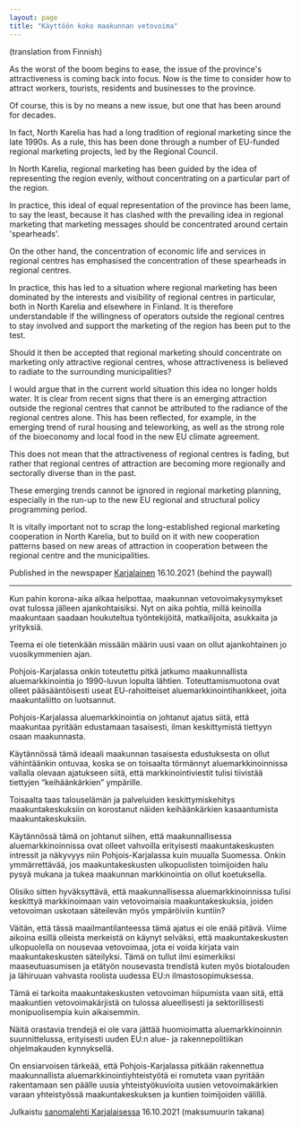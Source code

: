 ```yaml
---
layout: page
title: "Käyttöön koko maakunnan vetovoima"
---
```


(translation from Finnish)

As the worst of the boom begins to ease, the issue of the province's attractiveness is coming back into focus. Now is the time to consider how to attract workers, tourists, residents and businesses to the province.

Of course, this is by no means a new issue, but one that has been around for decades.

In fact, North Karelia has had a long tradition of regional marketing since the late 1990s. As a rule, this has been done through a number of EU-funded regional marketing projects, led by the Regional Council.

In North Karelia, regional marketing has been guided by the idea of representing the region evenly, without concentrating on a particular part of the region.

In practice, this ideal of equal representation of the province has been lame, to say the least, because it has clashed with the prevailing idea in regional marketing that marketing messages should be concentrated around certain 'spearheads'.

On the other hand, the concentration of economic life and services in regional centres has emphasised the concentration of these spearheads in regional centres.

In practice, this has led to a situation where regional marketing has been dominated by the interests and visibility of regional centres in particular, both in North Karelia and elsewhere in Finland. It is therefore understandable if the willingness of operators outside the regional centres to stay involved and support the marketing of the region has been put to the test.

Should it then be accepted that regional marketing should concentrate on marketing only attractive regional centres, whose attractiveness is believed to radiate to the surrounding municipalities?

I would argue that in the current world situation this idea no longer holds water. It is clear from recent signs that there is an emerging attraction outside the regional centres that cannot be attributed to the radiance of the regional centres alone. This has been reflected, for example, in the emerging trend of rural housing and teleworking, as well as the strong role of the bioeconomy and local food in the new EU climate agreement.

This does not mean that the attractiveness of regional centres is fading, but rather that regional centres of attraction are becoming more regionally and sectorally diverse than in the past.

These emerging trends cannot be ignored in regional marketing planning, especially in the run-up to the new EU regional and structural policy programming period.

It is vitally important not to scrap the long-established regional marketing cooperation in North Karelia, but to build on it with new cooperation patterns based on new areas of attraction in cooperation between the regional centre and the municipalities.

Published in the newspaper [Karjalainen](https://digilukija.karjalainen.fi/karjalainen/35984/article/1464787/24/2/render/?page_url=https%3A%2F%2Fdigilehti.karjalainen.fi%2Ftitles%2Fkarjalainen%2F3544%2Fpublications%2F35984%2Fpages%2F24&token=d53456e21212f2efbb614523ce4eb533) 16.10.2021 (behind the paywall)

---

Kun pahin korona-aika alkaa helpottaa, maakunnan vetovoimakysymykset ovat tulossa jälleen ajankohtaisiksi. Nyt on aika pohtia, millä keinoilla maakuntaan saadaan houkuteltua työntekijöitä, matkailijoita, asukkaita ja yrityksiä.

Teema ei ole tietenkään missään määrin uusi vaan on ollut ajankohtainen jo vuosikymmenien ajan.

Pohjois-Karjalassa onkin toteutettu pitkä jatkumo maakunnallista aluemarkkinointia jo 1990-luvun lopulta lähtien. Toteuttamismuotona ovat olleet pääsääntöisesti useat EU-rahoitteiset aluemarkkinointihankkeet, joita maakuntaliitto on luotsannut.

Pohjois-Karjalassa aluemarkkinointia on johtanut ajatus siitä, että maakuntaa pyritään edustamaan tasaisesti, ilman keskittymistä tiettyyn osaan maakunnasta.

Käytännössä tämä ideaali maakunnan tasaisesta edustuksesta on ollut vähintäänkin ontuvaa, koska se on toisaalta törmännyt aluemarkkinoinnissa vallalla olevaan ajatukseen siitä, että markkinointiviestit tulisi tiivistää tiettyjen “keihäänkärkien” ympärille.

Toisaalta taas talouselämän ja palveluiden keskittymiskehitys maakuntakeskuksiin on korostanut näiden keihäänkärkien kasaantumista maakuntakeskuksiin.

Käytännössä tämä on johtanut siihen, että maakunnallisessa aluemarkkinoinnissa ovat olleet vahvoilla erityisesti maakuntakeskusten intressit ja näkyvyys niin Pohjois-Karjalassa kuin muualla Suomessa.
Onkin ymmärrettävää, jos maakuntakeskusten ulkopuolisten toimijoiden halu pysyä mukana ja tukea maakunnan markkinointia on ollut koetuksella.

Olisiko sitten hyväksyttävä, että maakunnallisessa aluemarkkinoinnissa tulisi keskittyä markkinoimaan vain vetovoimaisia maakuntakeskuksia, joiden vetovoiman uskotaan säteilevän myös ympäröiviin kuntiin?

Väitän, että tässä maailmantilanteessa tämä ajatus ei ole enää pitävä.
Viime aikoina esillä olleista merkeistä on käynyt selväksi, että maakuntakeskusten ulkopuolella on nousevaa vetovoimaa, jota ei voida kirjata vain maakuntakeskusten säteilyksi. Tämä on tullut ilmi esimerkiksi maaseutuasumisen ja etätyön nousevasta trendistä kuten myös biotalouden ja lähiruuan vahvasta roolista uudessa EU:n ilmastosopimuksessa.

Tämä ei tarkoita maakuntakeskusten vetovoiman hiipumista vaan sitä, että maakuntien vetovoimakärjistä on tulossa alueellisesti ja sektorillisesti monipuolisempia kuin aikaisemmin.

Näitä orastavia trendejä ei ole vara jättää huomioimatta aluemarkkinoinnin suunnittelussa, erityisesti uuden EU:n alue- ja rakennepolitiikan ohjelmakauden kynnyksellä.

On ensiarvoisen tärkeää, että Pohjois-Karjalassa pitkään rakennettua maakunnallista aluemarkkinointiyhteistyötä ei romuteta vaan pyritään rakentamaan sen päälle uusia yhteistyökuvioita uusien vetovoimakärkien varaan yhteistyössä maakuntakeskuksen ja kuntien toimijoiden välillä.

Julkaistu [sanomalehti Karjalaisessa](https://digilukija.karjalainen.fi/karjalainen/35984/article/1464787/24/2/render/?page_url=https%3A%2F%2Fdigilehti.karjalainen.fi%2Ftitles%2Fkarjalainen%2F3544%2Fpublications%2F35984%2Fpages%2F24&token=d53456e21212f2efbb614523ce4eb533) 16.10.2021 (maksumuurin takana)

